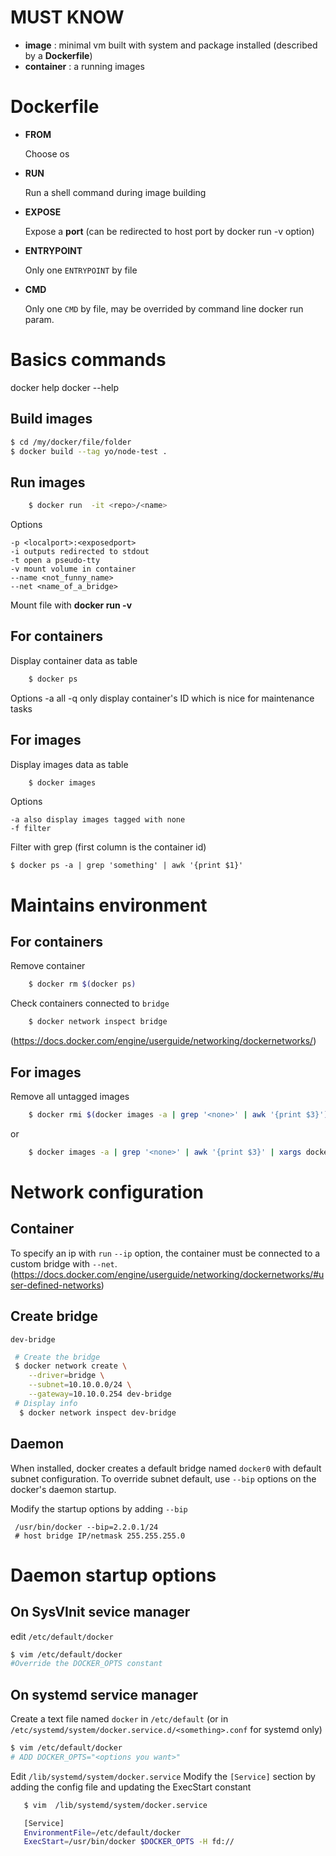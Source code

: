 MUST KNOW
=========


- **image** : minimal vm built with system and package installed (described by a **Dockerfile**)
- **container** : a running images

Dockerfile
==========

 - **FROM**

    Choose os

 - **RUN**

    Run a shell command during image building

 - **EXPOSE**

    Expose a **port** (can be redirected to host port by docker run -v option)

 - **ENTRYPOINT**

    Only one `ENTRYPOINT` by file

 - **CMD**

    Only one `CMD` by file, may be overrided by command line docker run param.



Basics commands
===============

docker help
docker <cmd> --help

Build images
------------
```bash
$ cd /my/docker/file/folder
$ docker build --tag yo/node-test .
```

Run images
----------
```bash
    $ docker run  -it <repo>/<name>
```
Options

    -p <localport>:<exposedport>
    -i outputs redirected to stdout
    -t open a pseudo-tty
    -v mount volume in container
    --name <not_funny_name>
    --net <name_of_a_bridge>

Mount file with **docker run -v**


For containers
--------------
Display container data as table

```bash
    $ docker ps
```

Options
    -a all
    -q only display container's ID which is nice for maintenance tasks


For images
----------
Display images data as table

```bash
    $ docker images
```

Options

    -a also display images tagged with none
    -f filter

Filter with grep (first column is the container id)

    $ docker ps -a | grep 'something' | awk '{print $1}'


Maintains environment
=====================

For containers
--------------
Remove container
```bash
    $ docker rm $(docker ps)
```

Check containers connected to `bridge`

```bash
    $ docker network inspect bridge
```
(https://docs.docker.com/engine/userguide/networking/dockernetworks/)


For images
----------

Remove all untagged images

```bash
    $ docker rmi $(docker images -a | grep '<none>' | awk '{print $3}')
```
or
```bash    
    $ docker images -a | grep '<none>' | awk '{print $3}' | xargs docker rmi
```


Network configuration
=====================

Container
---------
To specify an ip with `run` `--ip` option, the container must be connected to a custom bridge
with `--net`.
(https://docs.docker.com/engine/userguide/networking/dockernetworks/#user-defined-networks)


Create bridge
-------------

`dev-bridge`

```bash
 # Create the bridge
 $ docker network create \
    --driver=bridge \
    --subnet=10.10.0.0/24 \
    --gateway=10.10.0.254 dev-bridge
 # Display info
  $ docker network inspect dev-bridge    
```


Daemon
------
When installed, docker creates a default bridge named `docker0` with default subnet configuration.
To override subnet default, use `--bip` options on the docker's daemon startup.

Modify the startup options by adding `--bip`

```
 /usr/bin/docker --bip=2.2.0.1/24
 # host bridge IP/netmask 255.255.255.0
```



Daemon startup options
======================


On SysVInit sevice manager
--------------------------
edit `/etc/default/docker`

```bash
$ vim /etc/default/docker
#Override the DOCKER_OPTS constant
```

On systemd service manager
--------------------------
Create a text file named `docker` in `/etc/default`
(or in `/etc/systemd/system/docker.service.d/<something>.conf` for systemd only)
```bash
$ vim /etc/default/docker
# ADD DOCKER_OPTS="<options you want>"
```

Edit `/lib/systemd/system/docker.service`
Modify the `[Service]` section by adding the config file and updating the ExecStart constant




```bash
   $ vim  /lib/systemd/system/docker.service

   [Service]
   EnvironmentFile=/etc/default/docker
   ExecStart=/usr/bin/docker $DOCKER_OPTS -H fd://
```
